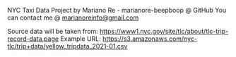 NYC Taxi Data Project
by Mariano Re - marianore-beepboop @ GitHub
You can contact me @ marianoreinfo@gmail.com

Source data will be taken from: https://www1.nyc.gov/site/tlc/about/tlc-trip-record-data.page
Example URL: https://s3.amazonaws.com/nyc-tlc/trip+data/yellow_tripdata_2021-01.csv
